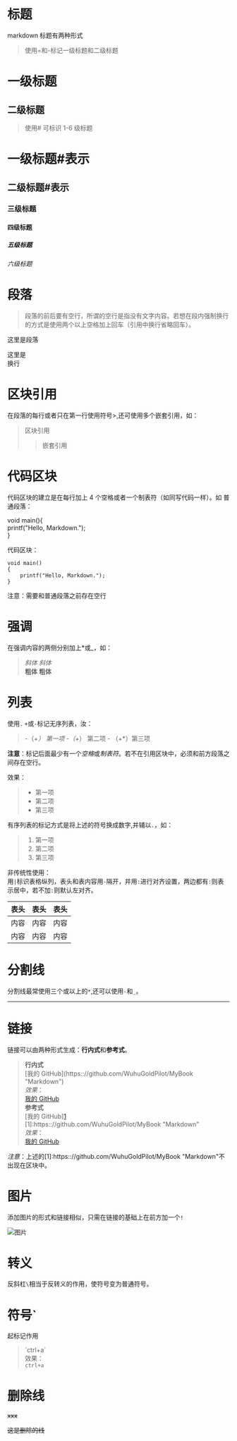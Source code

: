 # 标题

markdown 标题有两种形式

> 使用=和-标记一级标题和二级标题

# 一级标题

## 二级标题

> 使用# 可标识 1-6 级标题

# 一级标题#表示

## 二级标题#表示

### 三级标题

#### 四级标题

##### 五级标题

###### 六级标题

# 段落

> 段落的前后要有空行，所谓的空行是指没有文字内容。若想在段内强制换行的方式是使用两个以上空格加上回车（引用中换行省略回车）。

这里是段落

这里是  
换行

# 区块引用

在段落的每行或者只在第一行使用符号>,还可使用多个嵌套引用，如：

> 区块引用
>
> > 嵌套引用

# 代码区块

代码区块的建立是在每行加上 4 个空格或者一个制表符（如同写代码一样）。如
普通段落：

void main(){  
 printf("Hello, Markdown.");  
}

代码区块：

    void main()
    {
        printf("Hello, Markdown.");
    }

注意：需要和普通段落之前存在空行

# 强调

在强调内容的两侧分别加上\*或\_，如：

> _斜体_ _斜体_  
> **粗体** **粗体**

# 列表

使用`.` `+`或`-`标记无序列表，汝：

> -（+_） 第一项 -（+_） 第二项 - （+\*）第三项

**注意**：标记后面最少有一个*空格*或*制表符*。若不在引用区块中，必须和前方段落之间存在空行。

效果：

> - 第一项
> - 第二项
> - 第三项

有序列表的标记方式是将上述的符号换成数字,并辅以`.`，如：

> 1. 第一项
> 2. 第二项
> 3. 第三项

非传统性使用：  
用`|`标识表格纵列，表头和表内容用`-`隔开，并用`:`进行对齐设置，两边都有`:`则表示居中，若不加`:`则默认左对齐。

|表头|表头|表头|
|-|-|-|
|内容|内容|内容|
|内容|内容|内容|

# 分割线

分割线最常使用三个或以上的`*`,还可以使用`-`和`_`。

---

# 链接

链接可以由两种形式生成：**行内式**和**参考式**。

> **行内式**  
> \[我的 GitHub](https:://github.com/WuhuGoldPilot/MyBook "Markdown")  
> _效果_：  
> [我的 GitHub](https:://github.com/WuhuGoldPilot/MyBook 'Markdown')  
> **参考式**  
> \[我的 GitHub][1]  
> \[1]:https:://github.com/WuhuGoldPilot/MyBook "Markdown"  
> _效果_：  
> [我的 GitHub][1]

[1]: https:://github.com/WuhuGoldPilot/MyBook "Markdown"

_注意_：上述的\[1]:https:://github.com/WuhuGoldPilot/MyBook "Markdown"不出现在区块中。


# 图片

添加图片的形式和链接相似，只需在链接的基础上在前方加一个`!`

![图片](picture\sss.jpg)

# 转义

反斜杠`\`相当于反转义的作用，使符号变为普通符号。

# 符号`

起标记作用

> \`ctrl+a\`  
> 效果：  
> `ctrl+a`

# 删除线

~~xxx~~

~~这是删除的线~~
